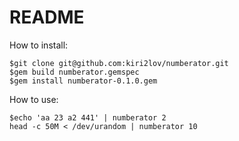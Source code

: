 # README

How to install:

```
$git clone git@github.com:kiri2lov/numberator.git
$gem build numberator.gemspec
$gem install numberator-0.1.0.gem
```

How to use:

```
$echo 'aa 23 a2 441' | numberator 2
head -c 50M < /dev/urandom | numberator 10
```
